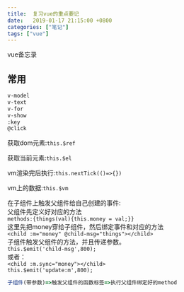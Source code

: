 ```yaml
---
title:  复习vue的重点要记
date:   2019-01-17 21:15:00 +0800
categories: ["笔记"]
tags: ["vue"]
---
```


vue备忘录

常用
---
```html
v-model
v-text
v-for
v-show
:key
@click
```

获取dom元素:`this.$ref`



获取当前元素:`this.$el`



vm渲染完后执行:`this.nextTick(()=>{})`



vm上的数据:`this.$vm`



在子组件上触发父组件给自己创建的事件:    
父组件先定义好对应的方法    
`methods:{things(val){this.money = val;}}`    
这里先把money穿给子组件，然后绑定事件和对应的方法     
`<child :m="money" @child-msg="things"></child>`    
子组件触发父组件的方法，并且传递参数。    
`this.$emit('child-msg',800);`    
或者：     
`<child :m.sync="money"></child>`  
`this.$emit('update:m',800);`  
```js
子组件(带参数)=>触发父组件的函数标签=>执行父组件绑定好的method
```
